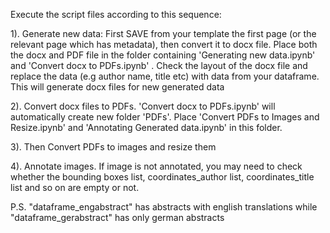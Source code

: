 
Execute the script files according to this sequence:

1). Generate new data: First SAVE from your template the first page (or the relevant page which has metadata), then convert it to docx file. Place both the docx and PDF file 
in the folder containing 'Generating new data.ipynb' and 'Convert docx to PDFs.ipynb' . Check the layout of the docx file and replace the data (e.g author name, title etc) 
with data from your dataframe. This will generate docx files for new generated data 

2). Convert docx files to PDFs. 'Convert docx to PDFs.ipynb' will automatically create new folder 'PDFs'. Place 'Convert PDFs to Images and Resize.ipynb' and 
'Annotating Generated data.ipynb' in this folder. 

3). Then Convert PDFs to images and resize them

4). Annotate images. If image is not annotated, you may need to check whether the bounding boxes list, coordinates_author list, coordinates_title list and so on are empty or not. 


P.S. "dataframe_engabstract" has abstracts with english translations while "dataframe_gerabstract" has only german abstracts
